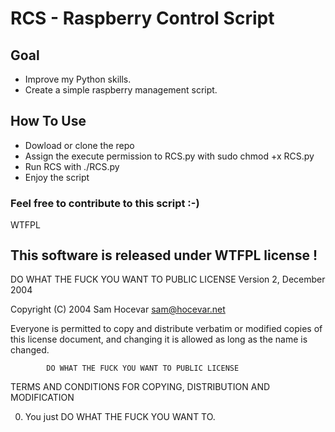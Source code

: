 # RCS - Raspberry Control Script

## Goal
- Improve my Python skills.
- Create a simple raspberry management script.

## How To Use
- Dowload or clone the repo 
- Assign the execute permission to RCS.py with sudo chmod +x RCS.py 
- Run RCS with ./RCS.py 
- Enjoy the script 

### Feel free to contribute to this script :-)
 
<a href="http://www.wtfpl.net/"><img
       src="http://www.wtfpl.net/wp-content/uploads/2012/12/wtfpl-badge-4.png"
       width="80" height="15" alt="WTFPL" /></a>


## This software is released under WTFPL license !

DO WHAT THE FUCK YOU WANT TO PUBLIC LICENSE 
                    Version 2, December 2004 

 Copyright (C) 2004 Sam Hocevar <sam@hocevar.net> 

 Everyone is permitted to copy and distribute verbatim or modified 
 copies of this license document, and changing it is allowed as long 
 as the name is changed. 

            DO WHAT THE FUCK YOU WANT TO PUBLIC LICENSE 
   TERMS AND CONDITIONS FOR COPYING, DISTRIBUTION AND MODIFICATION 

  0. You just DO WHAT THE FUCK YOU WANT TO.
























